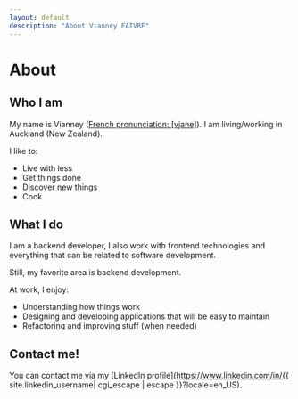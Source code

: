 ```yaml
---
layout: default
description: "About Vianney FAIVRE"
---
```


# About

## Who I am

My name is Vianney ([French pronunciation: ​[vjane]](https://en.wikipedia.org/wiki/Help:IPA/French)). I am living/working in Auckland (New Zealand).

I like to:

* Live with less
* Get things done
* Discover new things
* Cook

## What I do

I am a backend developer, I also work with frontend technologies and everything that can be related to software development.

Still, my favorite area is backend development.

At work, I enjoy:

* Understanding how things work
* Designing and developing applications that will be easy to maintain
* Refactoring and improving stuff (when needed)

## Contact me!

You can contact me via my [LinkedIn profile](https://www.linkedin.com/in/{{ site.linkedin_username| cgi_escape | escape }}?locale=en_US).